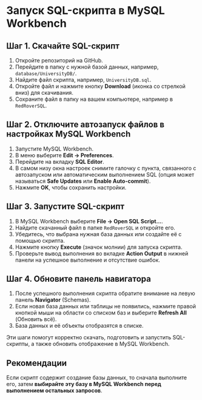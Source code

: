 # Запуск SQL-скрипта в MySQL Workbench

## Шаг 1. Скачайте SQL-скрипт  
1. Откройте репозиторий на GitHub.
2. Перейдите в папку с нужной базой данных, например, `database/UniversityDB/`.
3. Найдите файл скрипта, например, `UniversityDB.sql`.
4. Откройте файл и нажмите кнопку **Download** (иконка со стрелкой вниз) для скачивания.
5. Сохраните файл в папку на вашем компьютере, например в `RedRoverSQL`.

## Шаг 2. Отключите автозапуск файлов в настройках MySQL Workbench  
1. Запустите MySQL Workbench.
2. В меню выберите **Edit → Preferences**.
3. Перейдите на вкладку **SQL Editor**.
4. В самом низу окна настроек снимите галочку с пункта, связанного с автозапуском или автоматическим выполнением SQL (опция может называться **Safe Updates** или **Enable Auto-commit**).
5. Нажмите **OK**, чтобы сохранить настройки.

## Шаг 3. Запустите SQL-скрипт  
1. В MySQL Workbench выберите **File → Open SQL Script…**.
2. Найдите скачанный файл в папке `RedRoverSQL` и откройте его.
3. Убедитесь, что выбрана нужная база данных или создайте её с помощью скрипта.
4. Нажмите кнопку **Execute** (значок молнии) для запуска скрипта.
5. Проверьте вывод выполнения во вкладке **Action Output** в нижней панели на успешное выполнение и отсутствие ошибок.

## Шаг 4. Обновите панель навигатора  
1. После успешного выполнения скрипта обратите внимание на левую панель **Navigator** (Schemas).
2. Если новая база данных или таблицы не появились, нажмите правой кнопкой мыши на области со списком баз и выберите **Refresh All** (Обновить всё).
3. База данных и её объекты отобразятся в списке.
 
Эти шаги помогут корректно скачать, подготовить и запустить SQL-скрипты, а также обновить отображение в MySQL Workbench.  

## Рекомендации  
Если скрипт содержит создание базы данных, то сначала выполните его, затем **выбирайте эту базу в MySQL Workbench перед выполнением остальных запросов**.

